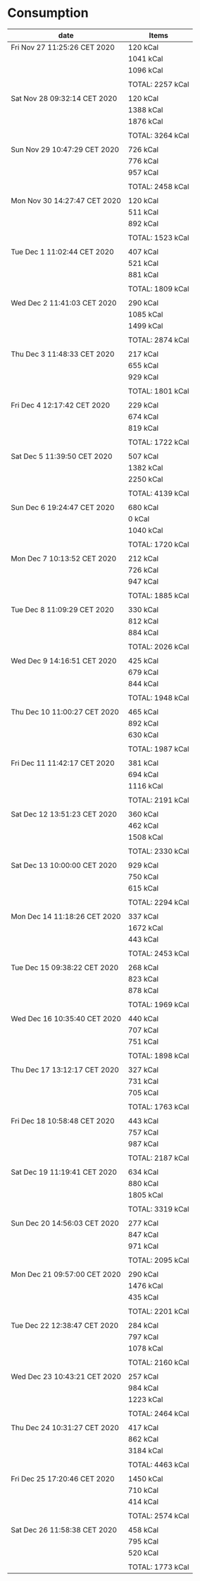 #  **Consumption**
|            date                | Items                                               | 
|--------------------------------|-----------------------------------------------------|
|  Fri Nov 27 11:25:26 CET 2020  |  120 kCal                                           |
|                                |  1041 kCal                                          |
|                                |  1096 kCal                                          |
|                                |                                                     |
|                                |  TOTAL: 2257 kCal                                   |
|                                |                                                     |
|  Sat Nov 28 09:32:14 CET 2020  |  120 kCal                                           |
|                                |  1388 kCal                                          |
|                                |  1876 kCal                                          |
|                                |                                                     |
|                                |  TOTAL: 3264 kCal                                   |
|                                |                                                     |
|  Sun Nov 29 10:47:29 CET 2020  |  726 kCal                                           |
|                                |  776 kCal                                           |
|                                |  957 kCal                                           |
|                                |                                                     |
|                                |  TOTAL: 2458 kCal                                   |
|                                |                                                     |
|  Mon Nov 30 14:27:47 CET 2020  |  120 kCal                                           |
|                                |  511 kCal                                           |
|                                |  892 kCal                                           |
|                                |                                                     |
|                                |  TOTAL: 1523 kCal                                   |
|                                |                                                     |
|  Tue Dec  1 11:02:44 CET 2020  |  407 kCal                                           |
|                                |  521 kCal                                           |
|                                |  881 kCal                                           |
|                                |                                                     |
|                                |  TOTAL: 1809 kCal                                   |
|                                |                                                     |
|  Wed Dec  2 11:41:03 CET 2020  |  290 kCal                                           |
|                                |  1085 kCal                                          |
|                                |  1499 kCal                                          |
|                                |                                                     |
|                                |  TOTAL: 2874 kCal                                   |
|                                |                                                     |
|  Thu Dec  3 11:48:33 CET 2020  |  217 kCal                                           |
|                                |  655 kCal                                           |
|                                |  929 kCal                                           |
|                                |                                                     |
|                                |  TOTAL: 1801 kCal                                   |
|                                |                                                     |
|  Fri Dec  4 12:17:42 CET 2020  |  229 kCal                                           |
|                                |  674 kCal                                           |
|                                |  819 kCal                                           |
|                                |                                                     |
|                                |  TOTAL: 1722 kCal                                   |
|                                |                                                     |
|  Sat Dec  5 11:39:50 CET 2020  |  507 kCal                                           |
|                                |  1382 kCal                                          |
|                                |  2250 kCal                                          |
|                                |                                                     |
|                                |  TOTAL: 4139 kCal                                   |
|                                |                                                     |
|  Sun Dec  6 19:24:47 CET 2020  |  680 kCal                                           |
|                                |  0 kCal                                             |
|                                |  1040 kCal                                          |
|                                |                                                     |
|                                |  TOTAL: 1720 kCal                                   |
|                                |                                                     |
|  Mon Dec  7 10:13:52 CET 2020  |  212 kCal                                           |
|                                |  726 kCal                                           |
|                                |  947 kCal                                           |
|                                |                                                     |
|                                |  TOTAL: 1885 kCal                                   |
|                                |                                                     |
|  Tue Dec  8 11:09:29 CET 2020  |  330 kCal                                           |
|                                |  812 kCal                                           |
|                                |  884 kCal                                           |
|                                |                                                     |
|                                |  TOTAL: 2026 kCal                                   |
|                                |                                                     |
|  Wed Dec  9 14:16:51 CET 2020  |  425 kCal                                           |
|                                |  679 kCal                                           |
|                                |  844 kCal                                           |
|                                |                                                     |
|                                |  TOTAL: 1948 kCal                                   |
|                                |                                                     |
|  Thu Dec 10 11:00:27 CET 2020  |  465 kCal                                           |
|                                |  892 kCal                                           |
|                                |  630 kCal                                           |
|                                |                                                     |
|                                |  TOTAL: 1987 kCal                                   |
|                                |                                                     |
|  Fri Dec 11 11:42:17 CET 2020  |  381 kCal                                           |
|                                |  694 kCal                                           |
|                                |  1116 kCal                                          |
|                                |                                                     |
|                                |  TOTAL: 2191 kCal                                   |
|                                |                                                     |
|  Sat Dec 12 13:51:23 CET 2020  |  360 kCal                                           |
|                                |  462 kCal                                           |
|                                |  1508 kCal                                          |
|                                |                                                     |
|                                |  TOTAL: 2330 kCal                                   |
|                                |                                                     |
|  Sat Dec 13 10:00:00 CET 2020  |  929 kCal                                           |
|                                |  750 kCal                                           |
|                                |  615 kCal                                           |
|                                |                                                     |
|                                |  TOTAL: 2294 kCal                                   |
|                                |                                                     |
|  Mon Dec 14 11:18:26 CET 2020  |  337 kCal                                           |
|                                |  1672 kCal                                          |
|                                |  443 kCal                                           |
|                                |                                                     |
|                                |  TOTAL: 2453  kCal                                  |
|                                |                                                     |
|  Tue Dec 15 09:38:22 CET 2020  |  268 kCal                                           |
|                                |  823 kCal                                           |
|                                |  878 kCal                                           |
|                                |                                                     |
|                                |  TOTAL: 1969  kCal                                  |
|                                |                                                     |
|  Wed Dec 16 10:35:40 CET 2020  |  440 kCal                                           |
|                                |  707 kCal                                           |
|                                |  751 kCal                                           |
|                                |                                                     |
|                                |  TOTAL: 1898  kCal                                  |
|                                |                                                     |
|  Thu Dec 17 13:12:17 CET 2020  |  327 kCal                                           |
|                                |  731 kCal                                           |
|                                |  705 kCal                                           |
|                                |                                                     |
|                                |  TOTAL: 1763  kCal                                  |
|                                |                                                     |
|  Fri Dec 18 10:58:48 CET 2020  |  443 kCal                                           |
|                                |  757 kCal                                           |
|                                |  987 kCal                                           |
|                                |                                                     |
|                                |  TOTAL: 2187  kCal                                  |
|                                |                                                     |
|  Sat Dec 19 11:19:41 CET 2020  |  634 kCal                                           |
|                                |  880 kCal                                           |
|                                |  1805 kCal                                          |
|                                |                                                     |
|                                |  TOTAL: 3319  kCal                                  |
|                                |                                                     |
|  Sun Dec 20 14:56:03 CET 2020  |  277 kCal                                           |
|                                |  847 kCal                                           |
|                                |  971 kCal                                           |
|                                |                                                     |
|                                |  TOTAL: 2095  kCal                                  |
|                                |                                                     |
|  Mon Dec 21 09:57:00 CET 2020  |  290 kCal                                           |
|                                |  1476 kCal                                          |
|                                |  435 kCal                                           |
|                                |                                                     |
|                                |  TOTAL: 2201  kCal                                  |
|                                |                                                     |
|  Tue Dec 22 12:38:47 CET 2020  |  284 kCal                                           |
|                                |  797 kCal                                           |
|                                |  1078 kCal                                          |
|                                |                                                     |
|                                |  TOTAL: 2160  kCal                                  |
|                                |                                                     |
|  Wed Dec 23 10:43:21 CET 2020  |  257 kCal                                           |
|                                |  984 kCal                                           |
|                                |  1223 kCal                                          |
|                                |                                                     |
|                                |  TOTAL: 2464  kCal                                  |
|                                |                                                     |
|  Thu Dec 24 10:31:27 CET 2020  |  417 kCal                                           |
|                                |  862 kCal                                           |
|                                |  3184 kCal                                          |
|                                |                                                     |
|                                |  TOTAL: 4463  kCal                                  |
|                                |                                                     |
|  Fri Dec 25 17:20:46 CET 2020  |  1450 kCal                                          |
|                                |  710 kCal                                           |
|                                |  414 kCal                                           |
|                                |                                                     |
|                                |  TOTAL: 2574  kCal                                  |
|                                |                                                     |
|  Sat Dec 26 11:58:38 CET 2020  |  458 kCal                                           |
|                                |  795 kCal                                           |
|                                |  520 kCal                                           |
|                                |                                                     |
|                                |  TOTAL: 1773  kCal                                  |
